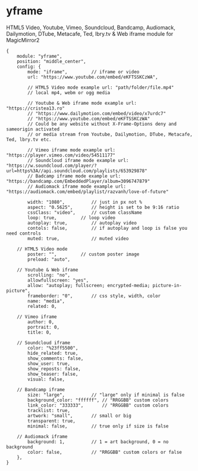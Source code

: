 # yframe

HTML5 Video, Youtube, Vimeo, Soundcloud, Bandcamp, Audiomack, Dailymotion, DTube, Metacafe, Ted, lbry.tv & Web iframe module for MagicMirror2

	{
		module: "yframe",
		position: "middle_center",
		config: {
			mode: "iframe",			// iframe or video
			url: "https://www.youtube.com/embed/eKFTSSKCzWA",

			// HTML5 Video mode example url: "path/folder/file.mp4"
			// local mp4, webm or ogg media

			// Youtube & Web iframe mode example url: "https://cristea13.ro"
			// "https://www.dailymotion.com/embed/video/x7urdc7"
			// "https://www.youtube.com/embed/eKFTSSKCzWA"
			// Could be any website without X-Frame-Options deny and sameorigin activated
			// or media stream from Youtube, Dailymotion, DTube, Metacafe, Ted, lbry.tv etc.

			// Vimeo iframe mode example url: "https://player.vimeo.com/video/54511177"
			// Soundcloud iframe mode example url: "https://w.soundcloud.com/player/?url=https%3A//api.soundcloud.com/playlists/653929878"
			// Badcamp iframe mode example url: "https://bandcamp.com/EmbeddedPlayer/album=3096747879"
			// Audiomack iframe mode example url: "https://audiomack.com/embed/playlist/razvanh/love-of-future"

			width: "1080",			// just in px not %
			aspect: "0.5625",		// height is set to be 9:16 ratio
			cssClass: "video",		// custom className
			loop: true,			// loop video
			autoplay: true,			// autoplay video
			contols: false,			// if autoplay and loop is false you need controls
			muted: true,			// muted video

		// HTML5 Video mode
			poster: "",			// custom poster image
			preload: "auto",

		// Youtube & Web iframe
			scrolling: "no",
			allowfullscreen: "yes",
			allow: "autoplay; fullscreen; encrypted-media; picture-in-picture",
			frameborder: "0",		// css style, width, color
			name: "media",
			related: 0,

		// Vimeo iframe
			author: 0,
			portrait: 0,
			title: 0,

		// Soundcloud iframe
			color: "%23ff5500",
			hide_related: true,
			show_comments: false,
			show_user: true,
			show_reposts: false,
			show_teaser: false,
			visual: false,

		// Bandcamp iframe
			size: "large",			// "large" only if minimal is false
			background_color: "ffffff",	// "RRGGBB" custom colors
			link_color: "333333",		// "RRGGBB" custom colors
			tracklist: true,
			artwork: "small",		// small or big
			transparent: true,
			minimal: false,			// true only if size is false

		// Audiomack iframe
			background: 1,			// 1 = art background, 0 = no background
			color: false,			// "RRGGBB" custom colors or false
		},
	}
